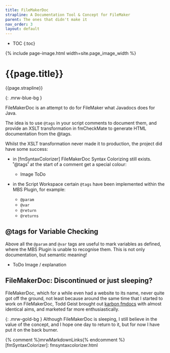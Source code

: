 ```yaml
---
title: FileMakerDoc
strapline: A Documentation Tool & Concept for FileMaker
parent: The ones that didn't make it
nav_order: 3
layout: default
---
```

- TOC
{:toc}

{% include page-image.html width=site.page_image_width %}

# {{page.title}}

{{page.strapline}}

{: .mrw-blue-bg }

FileMakerDoc is an attempt to do for FileMaker what Javadocs does for Java.

The idea is to use `@tags` in your script comments to document them, and provide an XSLT transformation in fmCheckMate to generate HTML documentation from the @tags.

Whilst the XSLT transformation never made it to production, the project did have some success:

- in [fmSyntaxColorizer] FileMakerDoc Syntax Colorizing still exists. ˚@tags˚ at the start of a comment get a special colour:

  - Image ToDo

- in the Script Workspace certain `@tags` have been implemented within the MBS Plugin, for example:

  - `@param`
  - `@var`
  - `@return`
  - `@returns`

## @tags for Variable Checking

Above all the `@param` and `@var` tags are useful to mark variables as defined, where the MBS Plugin is unable to recognise them. This is not only documentation, but semantic meaning!

- ToDo Image / explanation

## FileMakerDoc: Discontinued or just sleeping?

FileMakerDoc, which for a while even had a website to its name, never quite got off the ground, not least because around the same time that I started to work on FileMakerDoc, Todd Geist brought out [karbon fmdocs](https://github.com/karbonfm/fmdocs) with almost identical aims, and marketed far more enthusiastically.

{: .mrw-gold-bg }
Although FileMakerDoc is sleeping, I still believe in the value of the concept, and I hope one day to return to it, but for now I have put it on the back burner.

{% comment %}mrwMarkdownLinks{% endcomment %}
[fmSyntaxColorizer]: fmsyntaxcolorizer.html
